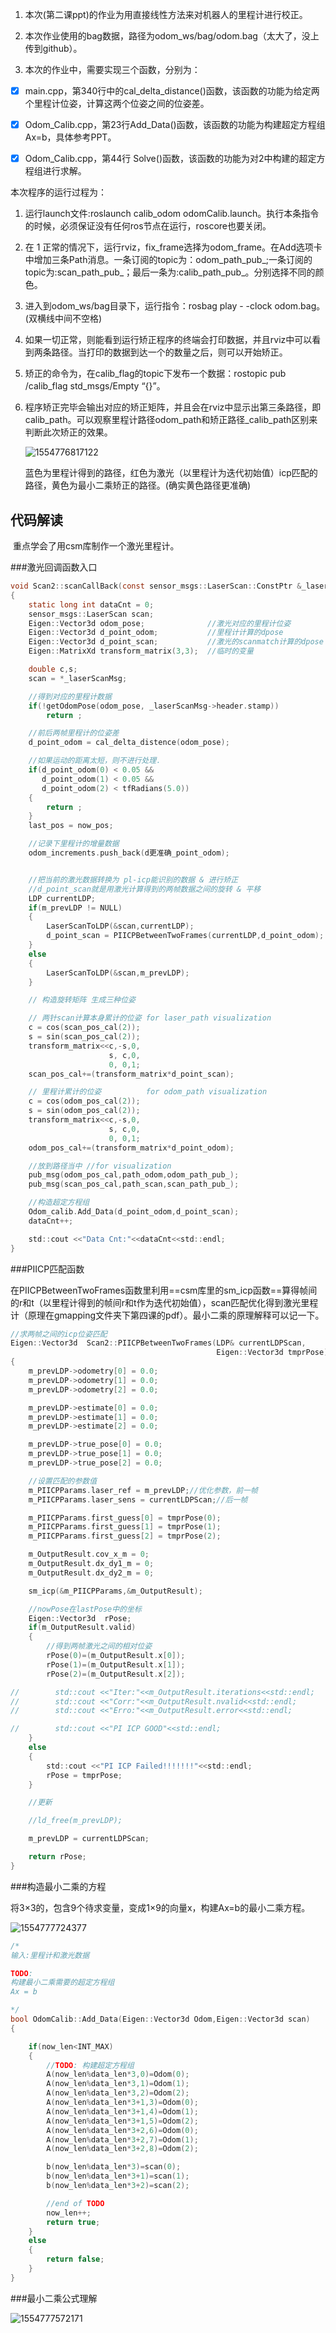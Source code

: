 1.    本次(第二课ppt)的作业为用直接线性方法来对机器人的里程计进行校正。

2.    本次作业使用的bag数据，路径为odom_ws/bag/odom.bag（太大了，没上传到github）。

3.    本次的作业中，需要实现三个函数，分别为：

 -   [x] main.cpp，第340行中的cal_delta_distance()函数，该函数的功能为给定两个里程计位姿，计算这两个位姿之间的位姿差。

 -   [x] Odom_Calib.cpp，第23行Add_Data()函数，该函数的功能为构建超定方程组Ax=b，具体参考PPT。

 -   [x] Odom_Calib.cpp，第44行 Solve()函数，该函数的功能为对2中构建的超定方程组进行求解。


本次程序的运行过程为：
1.    运行launch文件:roslaunch  calib_odom odomCalib.launch。执行本条指令的时候，必须保证没有任何ros节点在运行，roscore也要关闭。

2.    在 1 正常的情况下，运行rviz，fix_frame选择为odom_frame。在Add选项卡中增加三条Path消息。一条订阅的topic为：odom_path_pub_;一条订阅的topic为:scan_path_pub_；最后一条为:calib_path_pub_。分别选择不同的颜色。

3.    进入到odom_ws/bag目录下，运行指令：rosbag play - -clock odom.bag。(双横线中间不空格)

4.    如果一切正常，则能看到运行矫正程序的终端会打印数据，并且rviz中可以看到两条路径。当打印的数据到达一个的数量之后，则可以开始矫正。

5.    矫正的命令为，在calib_flag的topic下发布一个数据：rostopic pub /calib_flag std_msgs/Empty “{}”。

6.    程序矫正完毕会输出对应的矫正矩阵，并且会在rviz中显示出第三条路径，即calib_path。可以观察里程计路径odom_path和矫正路径_calib_path区别来判断此次矫正的效果。

      ![1554776817122](README.assets/1554776817122.png)

      蓝色为里程计得到的路径，红色为激光（以里程计为迭代初始值）icp匹配的路径，黄色为最小二乘矫正的路径。(确实黄色路径更准确)

## 代码解读

​	重点学会了用csm库制作一个激光里程计。

###激光回调函数入口

```c
void Scan2::scanCallBack(const sensor_msgs::LaserScan::ConstPtr &_laserScanMsg)
{
    static long int dataCnt = 0;
    sensor_msgs::LaserScan scan;
    Eigen::Vector3d odom_pose;              //激光对应的里程计位姿
    Eigen::Vector3d d_point_odom;           //里程计计算的dpose
    Eigen::Vector3d d_point_scan;           //激光的scanmatch计算的dpose
    Eigen::MatrixXd transform_matrix(3,3);  //临时的变量

    double c,s;
    scan = *_laserScanMsg;

    //得到对应的里程计数据
    if(!getOdomPose(odom_pose, _laserScanMsg->header.stamp))
        return ;

    //前后两帧里程计的位姿差
    d_point_odom = cal_delta_distence(odom_pose);

    //如果运动的距离太短，则不进行处理．
    if(d_point_odom(0) < 0.05 &&
       d_point_odom(1) < 0.05 &&
       d_point_odom(2) < tfRadians(5.0))
    {
        return ;
    }
    last_pos = now_pos;

    //记录下里程计的增量数据
    odom_increments.push_back(d更准确_point_odom);


    //把当前的激光数据转换为 pl-icp能识别的数据 & 进行矫正
    //d_point_scan就是用激光计算得到的两帧数据之间的旋转 & 平移
    LDP currentLDP;
    if(m_prevLDP != NULL)
    {
        LaserScanToLDP(&scan,currentLDP);
        d_point_scan = PIICPBetweenTwoFrames(currentLDP,d_point_odom);
    }
    else
    {
        LaserScanToLDP(&scan,m_prevLDP);
    }

    // 构造旋转矩阵 生成三种位姿

    // 两针scan计算本身累计的位姿 for laser_path visualization
    c = cos(scan_pos_cal(2));
    s = sin(scan_pos_cal(2));
    transform_matrix<<c,-s,0,
                      s, c,0,
                      0, 0,1;
    scan_pos_cal+=(transform_matrix*d_point_scan);

    // 里程计累计的位姿          for odom_path visualization
    c = cos(odom_pos_cal(2));
    s = sin(odom_pos_cal(2));
    transform_matrix<<c,-s,0,
                      s, c,0,
                      0, 0,1;
    odom_pos_cal+=(transform_matrix*d_point_odom);

    //放到路径当中 //for visualization
    pub_msg(odom_pos_cal,path_odom,odom_path_pub_);
    pub_msg(scan_pos_cal,path_scan,scan_path_pub_);

    //构造超定方程组
    Odom_calib.Add_Data(d_point_odom,d_point_scan);
    dataCnt++;

    std::cout <<"Data Cnt:"<<dataCnt<<std::endl;
}
```

###PIICP匹配函数

​	在PIICPBetweenTwoFrames函数里利用==csm库里的sm_icp函数==算得帧间的r和t（以里程计得到的帧间r和t作为迭代初始值），scan匹配优化得到激光里程计（原理在gmapping文件夹下第四课的pdf）。最小二乘的原理解释可以记一下。

```c
//求两帧之间的icp位姿匹配
Eigen::Vector3d  Scan2::PIICPBetweenTwoFrames(LDP& currentLDPScan,
                                              Eigen::Vector3d tmprPose)
{
    m_prevLDP->odometry[0] = 0.0;
    m_prevLDP->odometry[1] = 0.0;
    m_prevLDP->odometry[2] = 0.0;

    m_prevLDP->estimate[0] = 0.0;
    m_prevLDP->estimate[1] = 0.0;
    m_prevLDP->estimate[2] = 0.0;

    m_prevLDP->true_pose[0] = 0.0;
    m_prevLDP->true_pose[1] = 0.0;
    m_prevLDP->true_pose[2] = 0.0;

    //设置匹配的参数值
    m_PIICPParams.laser_ref = m_prevLDP;//优化参数，前一帧
    m_PIICPParams.laser_sens = currentLDPScan;//后一帧

    m_PIICPParams.first_guess[0] = tmprPose(0);
    m_PIICPParams.first_guess[1] = tmprPose(1);
    m_PIICPParams.first_guess[2] = tmprPose(2);

    m_OutputResult.cov_x_m = 0;
    m_OutputResult.dx_dy1_m = 0;
    m_OutputResult.dx_dy2_m = 0;

    sm_icp(&m_PIICPParams,&m_OutputResult);

    //nowPose在lastPose中的坐标
    Eigen::Vector3d  rPose;
    if(m_OutputResult.valid)
    {
        //得到两帧激光之间的相对位姿
        rPose(0)=(m_OutputResult.x[0]);
        rPose(1)=(m_OutputResult.x[1]);
        rPose(2)=(m_OutputResult.x[2]);

//        std::cout <<"Iter:"<<m_OutputResult.iterations<<std::endl;
//        std::cout <<"Corr:"<<m_OutputResult.nvalid<<std::endl;
//        std::cout <<"Erro:"<<m_OutputResult.error<<std::endl;

//        std::cout <<"PI ICP GOOD"<<std::endl;
    }
    else
    {
        std::cout <<"PI ICP Failed!!!!!!!"<<std::endl;
        rPose = tmprPose;
    }

    //更新

    //ld_free(m_prevLDP);

    m_prevLDP = currentLDPScan;

    return rPose;
}
```

###构造最小二乘的方程

​	将3×3的，包含9个待求变量，变成1×9的向量x，构建Ax=b的最小二乘方程。

![1554777724377](README.assets/1554777724377.png)

```c
/*
输入:里程计和激光数据

TODO:
构建最小二乘需要的超定方程组
Ax = b

*/
bool OdomCalib::Add_Data(Eigen::Vector3d Odom,Eigen::Vector3d scan)
{

    if(now_len<INT_MAX)
    {
        //TODO: 构建超定方程组
        A(now_len%data_len*3,0)=Odom(0);
        A(now_len%data_len*3,1)=Odom(1);
        A(now_len%data_len*3,2)=Odom(2);
        A(now_len%data_len*3+1,3)=Odom(0);
        A(now_len%data_len*3+1,4)=Odom(1);
        A(now_len%data_len*3+1,5)=Odom(2);
        A(now_len%data_len*3+2,6)=Odom(0);
        A(now_len%data_len*3+2,7)=Odom(1);
        A(now_len%data_len*3+2,8)=Odom(2);

        b(now_len%data_len*3)=scan(0);
        b(now_len%data_len*3+1)=scan(1);
        b(now_len%data_len*3+2)=scan(2);

        //end of TODO
        now_len++;
        return true;
    }
    else
    {
        return false;
    }
}
```

###最小二乘公式理解

![1554777572171](README.assets/1554777572171.png)